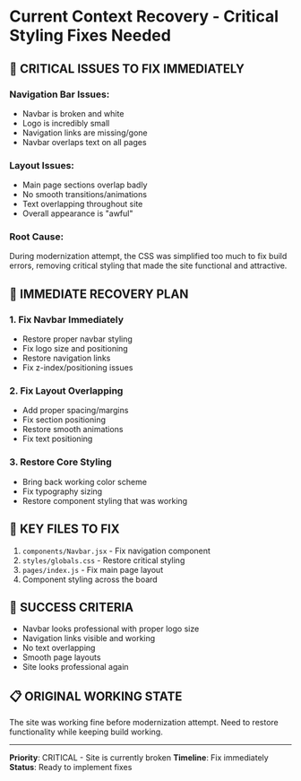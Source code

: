 # Current Context Recovery - Critical Styling Fixes Needed

## 🚨 CRITICAL ISSUES TO FIX IMMEDIATELY

### Navigation Bar Issues:
- Navbar is broken and white
- Logo is incredibly small
- Navigation links are missing/gone
- Navbar overlaps text on all pages

### Layout Issues:
- Main page sections overlap badly
- No smooth transitions/animations
- Text overlapping throughout site
- Overall appearance is "awful"

### Root Cause:
During modernization attempt, the CSS was simplified too much to fix build errors, removing critical styling that made the site functional and attractive.

## 🎯 IMMEDIATE RECOVERY PLAN

### 1. Fix Navbar Immediately
- Restore proper navbar styling
- Fix logo size and positioning
- Restore navigation links
- Fix z-index/positioning issues

### 2. Fix Layout Overlapping
- Add proper spacing/margins
- Fix section positioning
- Restore smooth animations
- Fix text positioning

### 3. Restore Core Styling
- Bring back working color scheme
- Fix typography sizing
- Restore component styling that was working

## 📁 KEY FILES TO FIX

1. `components/Navbar.jsx` - Fix navigation component
2. `styles/globals.css` - Restore critical styling
3. `pages/index.js` - Fix main page layout
4. Component styling across the board

## 🚀 SUCCESS CRITERIA

- Navbar looks professional with proper logo size
- Navigation links visible and working
- No text overlapping
- Smooth page layouts
- Site looks professional again

## 📋 ORIGINAL WORKING STATE

The site was working fine before modernization attempt. Need to restore functionality while keeping build working.

---
**Priority**: CRITICAL - Site is currently broken
**Timeline**: Fix immediately
**Status**: Ready to implement fixes